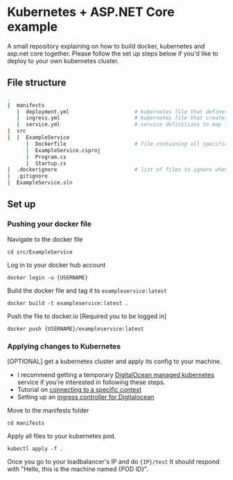 # Kubernetes + ASP.NET Core example

A small repository explaining on how to build docker, kubernetes and asp.net core together. Please follow the set up steps below if you'd like to deploy to your own kubernetes cluster.

## File structure

```bash
.
|  manifests
   |  deployment.yml                     # kubernetes file that defines the pod and docker image to deploy.
   |  ingress.yml                        # kubernetes file that creates routes to the outside, requires either a load balancer internally.
   |  service.yml                        # service definitions to map the deployed pods under.
|  src
|  |  ExampleService
      |  Dockerfile                      # file containing all specific docker instructions to build a docker image.  
      |  ExampleService.csproj
      |  Program.cs
      |  Startup.cs
|  .dockerignore                         # list of files to ignore when creating a docker file. Similar to .gitignore
|  .gitignore                            
|  ExampleService.sln 
```

## Set up

### Pushing your docker file

Navigate to the docker file
```
cd src/ExampleService
```

Log in to your docker hub account
```
docker login -u {USERNAME}
```

Build the docker file and tag it to `exampleservice:latest`
```
docker build -t exampleservice:latest .
```

Push the file to docker.io [Required you to be logged in]
```
docker push {USERNAME}/exampleservice:latest
```

### Applying changes to Kubernetes

[OPTIONAL] get a kubernetes cluster and apply its config to your machine.
- I recommend getting a temporary [DigitalOcean managed kubernetes](https://www.digitalocean.com/products/kubernetes/) service if you're interested in following these steps.
- Tutorial on [connecting to a specific context](https://www.digitalocean.com/docs/kubernetes/how-to/connect-to-cluster/)
- Setting up an [ingress controller for Digitalocean](https://www.digitalocean.com/community/tutorials/how-to-set-up-an-nginx-ingress-on-digitalocean-kubernetes-using-helm)

Move to the manifests folder
```
cd manifests
```

Apply all files to your kubernetes pod.
```
kubectl apply -f .
```

Once you go to your loadbalancer's IP and do `{IP}/test` It should respond with "Hello, this is the machine named {POD ID}".
